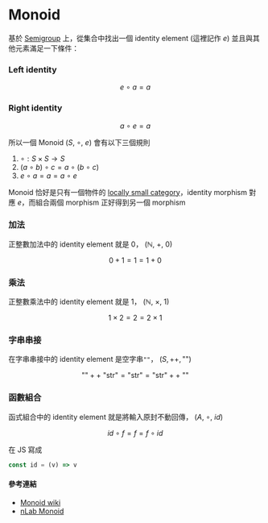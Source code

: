# Monoid

基於 [Semigroup](./Monoid.md) 上，從集合中找出一個 identity element (這裡記作 $e$) 並且與其他元素滿足一下條件：

### Left identity

$$
e\ \circ\ a = a
$$

### Right identity

$$
a\ \circ\ e = a
$$

所以一個 Monoid $(S,\ \circ,\ e)$ 會有以下三個規則

1. $\circ : S\times S \to S$
2. $(a\ \circ\ b)\ \circ\ c = a\ \circ\ (b\ \circ\ c)$
3. $e\ \circ\ a = a = a\ \circ\ e$

Monoid 恰好是只有一個物件的 [locally small category](./intuitive_category_theory.md)，identity morphism 對應 $e$，而組合兩個 morphism 正好得到另一個 morphism

### 加法

正整數加法中的 identity element 就是 $0$， $(\mathbb{N},\ +,\ 0)$

$$
0 + 1 = 1 = 1 + 0
$$

### 乘法

正整數乘法中的 identity element 就是 $1$， $(\mathbb{N},\ \times,\ 1)$

$$
1 \times 2 = 2 = 2 \times 1
$$

### 字串串接

在字串串接中的 identity element 是空字串`""`， $(S, ++, \text{""})$

$$
\text{""} ++\ \text{"str"} = \text{"str"} = \text{"str"}++\ \text{""}
$$

### 函數組合

函式組合中的 identity element 就是將輸入原封不動回傳， $(A,\ \circ,\ id)$

$$
id\ \circ\ f = f = f\ \circ\ id
$$

在 JS 寫成

```javascript
const id = (v) => v 
```

#### 參考連結

- [Monoid wiki](https://en.wikipedia.org/wiki/Monoid)
- [nLab Monoid](https://ncatlab.org/nlab/show/monoid)